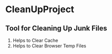 # CleanUpProject

## Tool for Cleaning Up Junk Files

  1. Helps to Clear Cache
  2. Helps to Clear Browser Temp Files
